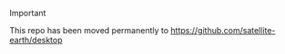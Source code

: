 > [!IMPORTANT]
> This repo has been moved permanently to https://github.com/satellite-earth/desktop
